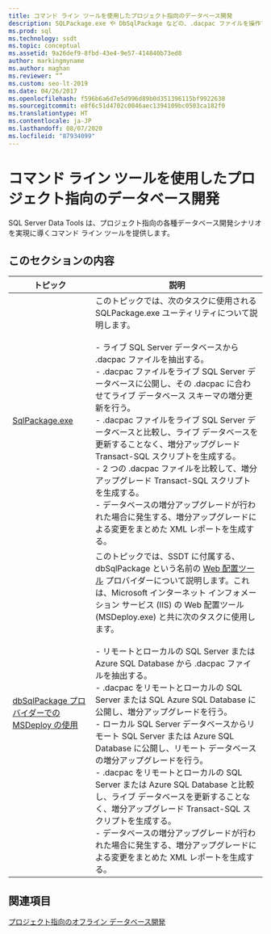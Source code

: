 ```yaml
---
title: コマンド ライン ツールを使用したプロジェクト指向のデータベース開発
description: SQLPackage.exe や DbSqlPackage などの、.dacpac ファイルを操作するために、SQL Server Data Tools に用意されているコマンドライン ツールで使用可能なリソースを確認します。
ms.prod: sql
ms.technology: ssdt
ms.topic: conceptual
ms.assetid: 9a26def9-8fbd-43e4-9e57-414840b73ed8
author: markingmyname
ms.author: maghan
ms.reviewer: “”
ms.custom: seo-lt-2019
ms.date: 04/26/2017
ms.openlocfilehash: f596b6a6d7e5d996d89b0d351396115bf9922638
ms.sourcegitcommit: e8f6c51d4702c0046aec1394109bc0503ca182f0
ms.translationtype: HT
ms.contentlocale: ja-JP
ms.lasthandoff: 08/07/2020
ms.locfileid: "87934099"
---
```

# <a name="project-oriented-database-development-using-command-line-tools"></a>コマンド ライン ツールを使用したプロジェクト指向のデータベース開発

SQL Server Data Tools は、プロジェクト指向の各種データベース開発シナリオを実現に導くコマンド ライン ツールを提供します。  
  
## <a name="in-this-section"></a>このセクションの内容  
  
|トピック|説明|  
|-|-|  
|[SqlPackage.exe](../tools/sqlpackage.md)|このトピックでは、次のタスクに使用される SQLPackage.exe ユーティリティについて説明します。<br /><br />-   ライブ SQL Server データベースから .dacpac ファイルを抽出する。<br />-   .dacpac ファイルをライブ SQL Server データベースに公開し、その .dacpac に合わせてライブ データベース スキーマの増分更新を行う。<br />-   .dacpac ファイルをライブ SQL Server データベースと比較し、ライブ データベースを更新することなく、増分アップグレード Transact\-SQL スクリプトを生成する。<br />-   2 つの .dacpac ファイルを比較して、増分アップグレード Transact\-SQL スクリプトを生成する。<br />-   データベースの増分アップグレードが行われた場合に発生する、増分アップグレードによる変更をまとめた XML レポートを生成する。|  
|[dbSqlPackage プロバイダーでの MSDeploy の使用](../ssdt/using-msdeploy-with-dbsqlpackage-provider.md)|このトピックでは、SSDT に付属する、dbSqlPackage という名前の [Web 配置ツール](https://go.microsoft.com/fwlink/?LinkId=231798) プロバイダーについて説明します。これは、Microsoft インターネット インフォメーション サービス (IIS) の Web 配置ツール (MSDeploy.exe) と共に次のタスクに使用します。<br /><br />-   リモートとローカルの SQL Server または Azure SQL Database から .dacpac ファイルを抽出する。<br />-   .dacpac をリモートとローカルの SQL Server または SQL Azure SQL Database に公開し、増分アップグレードを行う。<br />-   ローカル SQL Server データベースからリモート SQL Server または Azure SQL Database に公開し、リモート データベースの増分アップグレードを行う。<br />-   .dacpac をリモートとローカルの SQL Server または Azure SQL Database と比較し、ライブ データベースを更新することなく、増分アップグレード Transact\-SQL スクリプトを生成する。<br />-   データベースの増分アップグレードが行われた場合に発生する、増分アップグレードによる変更をまとめた XML レポートを生成する。|  
  
## <a name="related-sections"></a>関連項目  
[プロジェクト指向のオフライン データベース開発](../ssdt/project-oriented-offline-database-development.md)  
  

